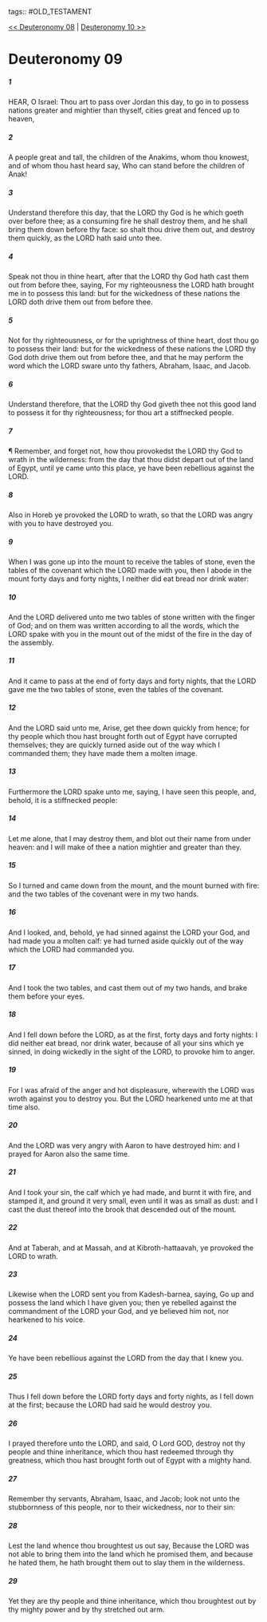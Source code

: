 tags:: #OLD_TESTAMENT

[<< Deuteronomy 08](OLD_TESTAMENT/05_Deuteronomy/Deuteronomy_08.md) | [Deuteronomy 10 >>](OLD_TESTAMENT/05_Deuteronomy/Deuteronomy_10.md)

# Deuteronomy 09

##### 1

HEAR, O Israel: Thou art to pass over Jordan this day, to go in to possess nations greater and mightier than thyself, cities great and fenced up to heaven,

##### 2

A people great and tall, the children of the Anakims, whom thou knowest, and of whom thou hast heard say, Who can stand before the children of Anak!

##### 3

Understand therefore this day, that the LORD thy God is he which goeth over before thee; as a consuming fire he shall destroy them, and he shall bring them down before thy face: so shalt thou drive them out, and destroy them quickly, as the LORD hath said unto thee.

##### 4

Speak not thou in thine heart, after that the LORD thy God hath cast them out from before thee, saying, For my righteousness the LORD hath brought me in to possess this land: but for the wickedness of these nations the LORD doth drive them out from before thee.

##### 5

Not for thy righteousness, or for the uprightness of thine heart, dost thou go to possess their land: but for the wickedness of these nations the LORD thy God doth drive them out from before thee, and that he may perform the word which the LORD sware unto thy fathers, Abraham, Isaac, and Jacob.

##### 6

Understand therefore, that the LORD thy God giveth thee not this good land to possess it for thy righteousness; for thou art a stiffnecked people.

##### 7

¶ Remember, and forget not, how thou provokedst the LORD thy God to wrath in the wilderness: from the day that thou didst depart out of the land of Egypt, until ye came unto this place, ye have been rebellious against the LORD.

##### 8

Also in Horeb ye provoked the LORD to wrath, so that the LORD was angry with you to have destroyed you.

##### 9

When I was gone up into the mount to receive the tables of stone, even the tables of the covenant which the LORD made with you, then I abode in the mount forty days and forty nights, I neither did eat bread nor drink water:

##### 10

And the LORD delivered unto me two tables of stone written with the finger of God; and on them was written according to all the words, which the LORD spake with you in the mount out of the midst of the fire in the day of the assembly.

##### 11

And it came to pass at the end of forty days and forty nights, that the LORD gave me the two tables of stone, even the tables of the covenant.

##### 12

And the LORD said unto me, Arise, get thee down quickly from hence; for thy people which thou hast brought forth out of Egypt have corrupted themselves; they are quickly turned aside out of the way which I commanded them; they have made them a molten image.

##### 13

Furthermore the LORD spake unto me, saying, I have seen this people, and, behold, it is a stiffnecked people:

##### 14

Let me alone, that I may destroy them, and blot out their name from under heaven: and I will make of thee a nation mightier and greater than they.

##### 15

So I turned and came down from the mount, and the mount burned with fire: and the two tables of the covenant were in my two hands.

##### 16

And I looked, and, behold, ye had sinned against the LORD your God, and had made you a molten calf: ye had turned aside quickly out of the way which the LORD had commanded you.

##### 17

And I took the two tables, and cast them out of my two hands, and brake them before your eyes.

##### 18

And I fell down before the LORD, as at the first, forty days and forty nights: I did neither eat bread, nor drink water, because of all your sins which ye sinned, in doing wickedly in the sight of the LORD, to provoke him to anger.

##### 19

For I was afraid of the anger and hot displeasure, wherewith the LORD was wroth against you to destroy you. But the LORD hearkened unto me at that time also.

##### 20

And the LORD was very angry with Aaron to have destroyed him: and I prayed for Aaron also the same time.

##### 21

And I took your sin, the calf which ye had made, and burnt it with fire, and stamped it, and ground it very small, even until it was as small as dust: and I cast the dust thereof into the brook that descended out of the mount.

##### 22

And at Taberah, and at Massah, and at Kibroth-hattaavah, ye provoked the LORD to wrath.

##### 23

Likewise when the LORD sent you from Kadesh-barnea, saying, Go up and possess the land which I have given you; then ye rebelled against the commandment of the LORD your God, and ye believed him not, nor hearkened to his voice.

##### 24

Ye have been rebellious against the LORD from the day that I knew you.

##### 25

Thus I fell down before the LORD forty days and forty nights, as I fell down at the first; because the LORD had said he would destroy you.

##### 26

I prayed therefore unto the LORD, and said, O Lord GOD, destroy not thy people and thine inheritance, which thou hast redeemed through thy greatness, which thou hast brought forth out of Egypt with a mighty hand.

##### 27

Remember thy servants, Abraham, Isaac, and Jacob; look not unto the stubbornness of this people, nor to their wickedness, nor to their sin:

##### 28

Lest the land whence thou broughtest us out say, Because the LORD was not able to bring them into the land which he promised them, and because he hated them, he hath brought them out to slay them in the wilderness.

##### 29

Yet they are thy people and thine inheritance, which thou broughtest out by thy mighty power and by thy stretched out arm.
